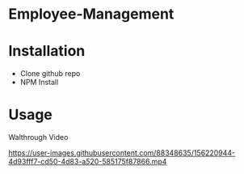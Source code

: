 # Employee-Management
# Installation
 - Clone github repo
 - NPM Install

# Usage 
Walthrough Video

https://user-images.githubusercontent.com/88348635/156220944-4d93fff7-cd50-4d83-a520-585175f87866.mp4

